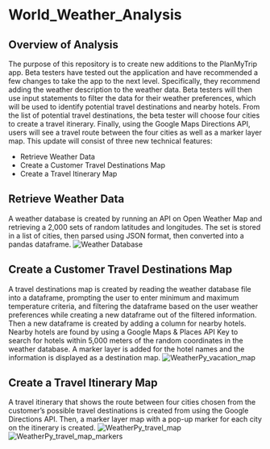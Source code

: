 # World_Weather_Analysis
## Overview of Analysis
The purpose of this repository is to create new additions to the PlanMyTrip app. Beta testers have tested out the application and have recommended a few changes to take the app to the next level. Specifically, they recommend adding the weather description to the weather data. Beta testers will then use input statements to filter the data for their weather preferences, which will be used to identify potential travel destinations and nearby hotels. From the list of potential travel destinations, the beta tester will choose four cities to create a travel itinerary. Finally, using the Google Maps Directions API, users will see a travel route between the four cities as well as a marker layer map. This update will consist of three new technical features: 
- Retrieve Weather Data
- Create a Customer Travel Destinations Map
- Create a Travel Itinerary Map

## Retrieve Weather Data
A weather database is created by running an API on Open Weather Map and retrieving a 2,000 sets of random latitudes and longitudes. The set is stored in a list of cities, then parsed using JSON format, then converted into a pandas dataframe. 
![Weather Database](https://user-images.githubusercontent.com/73972332/104137939-6fec1300-5355-11eb-9b6f-48158e33ba50.png)
## Create a Customer Travel Destinations Map
A travel destinations map is created by reading the weather database file into a dataframe, prompting the user to enter minimum and maximum temperature criteria, and filtering the dataframe based on the user weather preferences while creating a new dataframe out of the filtered information. Then a new dataframe is created by adding a column for nearby hotels. Nearby hotels are found by using a Google Maps & Places API Key to search for hotels within 5,000 meters of the random coordinates in the weather database. A marker layer is added for the hotel names and the information is displayed as a destination map. 
![WeatherPy_vacation_map](https://user-images.githubusercontent.com/73972332/104138061-6adb9380-5356-11eb-9593-891ce62cd7a2.png)
## Create a Travel Itinerary Map
A travel itinerary that shows the route between four cities chosen from the customer’s possible travel destinations is created from using the Google Directions API. Then, a marker layer map with a pop-up marker for each city on the itinerary is created. 
![WeatherPy_travel_map](https://user-images.githubusercontent.com/73972332/104138373-8e074280-5358-11eb-9d68-d4479c599845.png)
![WeatherPy_travel_map_markers](https://user-images.githubusercontent.com/73972332/104138391-a0817c00-5358-11eb-9dc1-ac38933b15dc.png)


